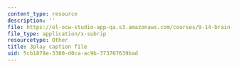 ```yaml
---
content_type: resource
description: ''
file: https://ol-ocw-studio-app-qa.s3.amazonaws.com/courses/9-14-brain-structure-and-its-origins-spring-2014/5cb1878e3380d0caac9b373707639bad_555133.srt
file_type: application/x-subrip
resourcetype: Other
title: 3play caption file
uid: 5cb1878e-3380-d0ca-ac9b-373707639bad
---
```

